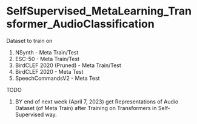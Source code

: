 # SelfSupervised_MetaLearning_Transformer_AudioClassification

Dataset to train on
1. NSynth - Meta Train/Test
2. ESC-50 - Meta Train/Test
3. BirdCLEF 2020 (Pruned) - Meta Train/Test
4. BirdCLEF 2020 - Meta Test
5. SpeechCommandsV2 - Meta Test

TODO
1. BY end of next week (April 7, 2023) get Representations of Audio Dataset (of Meta Train) after Training on Transformers in Self-Supervised way.
